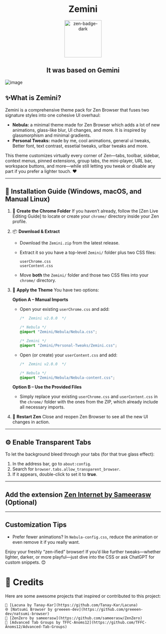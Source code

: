 <h1 align="center">Zemini</h1>
<div align="center">
    <a href="https://zen-browser.app/">
        <img width="120" alt="zen-badge-dark" src="https://github.com/user-attachments/assets/d6ab3ddf-6630-4062-92d0-22497d2a3f9a" />
    </a>
</div>

<h2 align="center">It was based on Gemini</h2>

![image](https://github.com/user-attachments/assets/ef394c98-7319-4ea4-878c-6c3004728371)


## ✨**What is Zemini?**
Zemini is a comprehensive theme pack for Zen Browser that fuses two signature styles into one cohesive UI overhaul:

* **Nebula:** a minimal theme made for Zen Browser which adds a lot of new animations, glass-like blur, UI changes, and more. It is inspired by glassmorphism and minimal gradients.
* **Personal Tweaks:** made by me, cool animations, general ui tweaks, Better font, text contrast, essetial tweaks, urlbar tweaks and more.


This theme customizes virtually every corner of Zen—tabs, toolbar, sidebar, context menus, pinned extensions, group tabs, the mini-player, URL bar, workspace buttons, and more—while still letting you tweak or disable any part if you prefer a lighter touch. ❤️

---

## 🚀 **Installation Guide** (Windows, macOS, and Manual Linux)

1. 📁 **Create the Chrome Folder**
   If you haven’t already, follow the \[Zen Live Editing Guide] to locate or create your `chrome/` directory inside your Zen profile.

2. 📦 **Download & Extract**

   * Download the `Zemini.zip` from the latest release.
   * Extract it so you have a top-level `Zemini/` folder plus two CSS files:

     ```
     userChrome.css
     userContent.css
     ```
   * Move **both** the `Zemini/` folder and those two CSS files into your `chrome/` directory.

3. 🧩 **Apply the Theme**
   You have two options:

   **Option A – Manual Imports**

   * Open your existing `userChrome.css` and add:

     ```css
     /*  Zemini v2.0.0  */

     /* Nebula */
     @import "Zemini/Nebula/Nebula.css";

     /* Zemini */
     @import "Zemini/Personal-Tweaks/Zemini.css";
     ```
   * Open (or create) your `userContent.css` and add:

     ```css
     /*  Zemini v2.0.0  */

     /* Nebula */
     @import "Zemini/Nebula/Nebula-content.css";
     ```

   **Option B – Use the Provided Files**

   * Simply replace your existing `userChrome.css` and `userContent.css` in the `chrome/` folder with the ones from the ZIP, which already include all necessary imports.

4. 🔄 **Restart Zen**
   Close and reopen Zen Browser to see all the new UI changes in action.

---

## ⚙️ **Enable Transparent Tabs**
To let the background bleed through your tabs (for that true glass effect):

1. In the address bar, go to `about:config`.
2. Search for `browser.tabs.allow_transparent_browser`.
3. If it appears, double-click to set it to **true**.

---

## Add the extension [Zen Internet by Sameerasw](https://addons.mozilla.org/en-US/firefox/addon/zen-internet/?utm_source=addons.mozilla.org&utm_medium=referral&utm_content=search) (Optional)

---

## **Customization Tips**

* Prefer fewer animations? In `Nebula-config.css`, reduce the animation or even remove it if you really want.

Enjoy your freshly “zen-ified” browser! If you’d like further tweaks—whether lighter, darker, or more playful—just dive into the CSS or ask ChatGPT for custom snippets. 😊

# 🙌 Credits

Here are some awesome projects that inspired or contributed to this project:

    🔗 [Lacuna by Tanay-Kar](https://github.com/Tanay-Kar/Lacuna)
    🌐 [Natsumi Browser by greeeen-dev](https://github.com/greeeen-dev/natsumi-browser)
    🧠 [ZenZero by sameerasw](https://github.com/sameerasw/ZenZero)
    🧩 [Advanced Tab Groups by TFFC-Anoms12](https://github.com/TFFC-Anoms12/Advanced-Tab-Groups)
